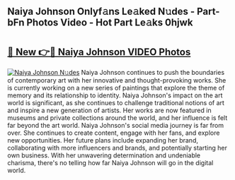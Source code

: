 ## Naiya Johnson Onlyf𝚊ns Le𝚊ked N𝚞des - Part-bFn Photos Video - Hot Part Le𝚊ks 0hjwk

# <h2><a href="http://ac47425.deff.icu/?id=Naiya+Johnson">🔗 New 👉🔴 Naiya Johnson VIDEO Photos</a></h2>

[![Naiya Johnson N𝚞des](https://i.imgur.com/rIISA9y.gif)](http://ac47425.deff.icu/?id=Naiya+Johnson)
Naiya Johnson continues to push the boundaries of contemporary art with her innovative and thought-provoking works. She is currently working on a new series of paintings that explore the theme of memory and its relationship to identity. Naiya Johnson's impact on the art world is significant, as she continues to challenge traditional notions of art and inspire a new generation of artists. Her works are now featured in museums and private collections around the world, and her influence is felt far beyond the art world. Naiya Johnson's social media journey is far from over. She continues to create content, engage with her fans, and explore new opportunities. Her future plans include expanding her brand, collaborating with more influencers and brands, and potentially starting her own business. With her unwavering determination and undeniable charisma, there's no telling how far Naiya Johnson will go in the digital world.
